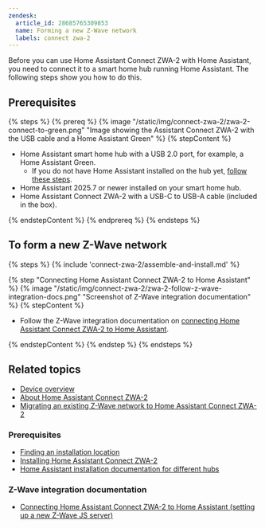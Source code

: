 ```yaml
---
zendesk:
  article_id: 28685765309853
  name: Forming a new Z-Wave network
  labels: connect zwa-2
---
```


Before you can use Home Assistant Connect ZWA-2 with Home Assistant, you need to connect it to a smart home hub running Home Assistant. The following steps show you how to do this.

## Prerequisites

{% steps %}
{% prereq %}
{% image "/static/img/connect-zwa-2/zwa-2-connect-to-green.png" "Image showing the Assistant Connect ZWA-2 with the USB cable and a Home Assistant Green" %}
{% stepContent %}

- Home Assistant smart home hub with a USB 2.0 port, for example, a Home Assistant Green.
  - If you do not have Home Assistant installed on the hub yet, [follow these steps](https://www.home-assistant.io/installation/).
- Home Assistant 2025.7 or newer installed on your smart home hub.
- Home Assistant Connect ZWA-2 with a USB-C to USB-A cable (included in the box).

{% endstepContent %}
{% endprereq %}
{% endsteps %}

## To form a new Z-Wave network

{% steps %}
{% include 'connect-zwa-2/assemble-and-install.md' %}

{% step "Connecting Home Assistant Connect ZWA-2 to Home Assistant" %}
{% image "/static/img/connect-zwa-2/zwa-2-follow-z-wave-integration-docs.png" "Screenshot of Z-Wave integration documentation" %}
{% stepContent %}

- Follow the Z-Wave integration documentation on [connecting Home Assistant Connect ZWA-2 to Home Assistant](https://www.home-assistant.io/integrations/zwave_js/#setting-up-a-z-wave-js-server).

{% endstepContent %}
{% endstep %}
{% endsteps %}

## Related topics

- [Device overview](/hc/en-us/articles/28670192316189)
- [About Home Assistant Connect ZWA-2](/hc/en-us/articles/29190222644509)
- [Migrating an existing Z-Wave network to Home Assistant Connect ZWA-2](/hc/en-us/articles/29529265751965)

### Prerequisites

- [Finding an installation location](/hc/en-us/articles/28670284336925)
- [Installing Home Assistant Connect ZWA-2](/hc/en-us/articles/28685750450205)
- [Home Assistant installation documentation for different hubs](https://www.home-assistant.io/installation/)

### Z-Wave integration documentation

- [Connecting Home Assistant Connect ZWA-2 to Home Assistant (setting up a new Z-Wave JS server)](https://www.home-assistant.io/integrations/zwave_js/#setting-up-a-z-wave-js-server)